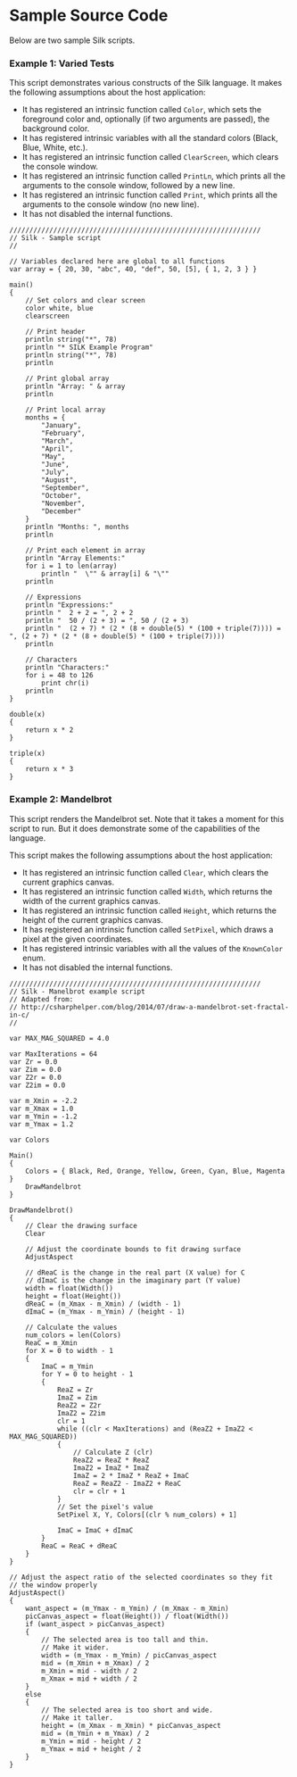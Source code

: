 # Sample Source Code

Below are two sample Silk scripts.

### Example 1: Varied Tests

This script demonstrates various constructs of the Silk language. It makes the following assumptions about the host application:

- It has registered an intrinsic function called `Color`, which sets the foreground color and, optionally (if two arguments are passed), the background color.
- It has registered intrinsic variables with all the standard colors (Black, Blue, White, etc.).
- It has registered an intrinsic function called `ClearScreen`, which clears the console window.
- It has registered an intrinsic function called `PrintLn`, which prints all the arguments to the console window, followed by a new line.
- It has registered an intrinsic function called `Print`, which prints all the arguments to the console window (no new line).
- It has not disabled the internal functions.

```
///////////////////////////////////////////////////////////////
// Silk - Sample script
//

// Variables declared here are global to all functions
var array = { 20, 30, "abc", 40, "def", 50, [5], { 1, 2, 3 } }

main()
{
    // Set colors and clear screen
    color white, blue
    clearscreen

    // Print header
    println string("*", 78)
    println "* SILK Example Program"
    println string("*", 78)
    println

    // Print global array
    println "Array: " & array
    println

    // Print local array
    months = {
        "January",
        "February",
        "March",
        "April",
        "May",
        "June",
        "July",
        "August",
        "September",
        "October",
        "November",
        "December"
    }
    println "Months: ", months
    println

    // Print each element in array
    println "Array Elements:"
    for i = 1 to len(array)
        println "  \"" & array[i] & "\""
    println

    // Expressions
    println "Expressions:"
    println "  2 + 2 = ", 2 + 2
    println "  50 / (2 + 3) = ", 50 / (2 + 3)
    println "  (2 + 7) * (2 * (8 + double(5) * (100 + triple(7)))) = ", (2 + 7) * (2 * (8 + double(5) * (100 + triple(7))))
    println

    // Characters
    println "Characters:"
    for i = 48 to 126
        print chr(i)
    println
}

double(x)
{
    return x * 2
}

triple(x)
{
    return x * 3
}
```

### Example 2: Mandelbrot

This script renders the Mandelbrot set. Note that it takes a moment for this script to run. But it does demonstrate some of the capabilities of the language.

This script makes the following assumptions about the host application:

- It has registered an intrinsic function called `Clear`, which clears the current graphics canvas.
- It has registered an intrinsic function called `Width`, which returns the width of the current graphics canvas.
- It has registered an intrinsic function called `Height`, which returns the height of the current graphics canvas.
- It has registered an intrinsic function called `SetPixel`, which draws a pixel at the given coordinates.
- It has registered intrinsic variables with all the values of the `KnownColor` enum.
- It has not disabled the internal functions.

```
///////////////////////////////////////////////////////////////
// Silk - Manelbrot example script
// Adapted from:
// http://csharphelper.com/blog/2014/07/draw-a-mandelbrot-set-fractal-in-c/
//

var MAX_MAG_SQUARED = 4.0

var MaxIterations = 64
var Zr = 0.0
var Zim = 0.0
var Z2r = 0.0
var Z2im = 0.0

var m_Xmin = -2.2
var m_Xmax = 1.0
var m_Ymin = -1.2
var m_Ymax = 1.2

var Colors

Main()
{
    Colors = { Black, Red, Orange, Yellow, Green, Cyan, Blue, Magenta }
    DrawMandelbrot
}

DrawMandelbrot()
{
    // Clear the drawing surface
    Clear

    // Adjust the coordinate bounds to fit drawing surface
    AdjustAspect

    // dReaC is the change in the real part (X value) for C
    // dImaC is the change in the imaginary part (Y value)
    width = float(Width())
    height = float(Height())
    dReaC = (m_Xmax - m_Xmin) / (width - 1)
    dImaC = (m_Ymax - m_Ymin) / (height - 1)

    // Calculate the values
    num_colors = len(Colors)
    ReaC = m_Xmin
    for X = 0 to width - 1
    {
        ImaC = m_Ymin
        for Y = 0 to height - 1
        {
            ReaZ = Zr
            ImaZ = Zim
            ReaZ2 = Z2r
            ImaZ2 = Z2im
            clr = 1
            while ((clr < MaxIterations) and (ReaZ2 + ImaZ2 < MAX_MAG_SQUARED))
            {
                // Calculate Z (clr)
                ReaZ2 = ReaZ * ReaZ
                ImaZ2 = ImaZ * ImaZ
                ImaZ = 2 * ImaZ * ReaZ + ImaC
                ReaZ = ReaZ2 - ImaZ2 + ReaC
                clr = clr + 1
            }
            // Set the pixel's value
            SetPixel X, Y, Colors[(clr % num_colors) + 1]

            ImaC = ImaC + dImaC
        }
        ReaC = ReaC + dReaC
    }
}

// Adjust the aspect ratio of the selected coordinates so they fit
// the window properly
AdjustAspect()
{
    want_aspect = (m_Ymax - m_Ymin) / (m_Xmax - m_Xmin)
    picCanvas_aspect = float(Height()) / float(Width())
    if (want_aspect > picCanvas_aspect)
    {
        // The selected area is too tall and thin.
        // Make it wider.
        width = (m_Ymax - m_Ymin) / picCanvas_aspect
        mid = (m_Xmin + m_Xmax) / 2
        m_Xmin = mid - width / 2
        m_Xmax = mid + width / 2
    }
    else
    {
        // The selected area is too short and wide.
        // Make it taller.
        height = (m_Xmax - m_Xmin) * picCanvas_aspect
        mid = (m_Ymin + m_Ymax) / 2
        m_Ymin = mid - height / 2
        m_Ymax = mid + height / 2
    }
}
```
